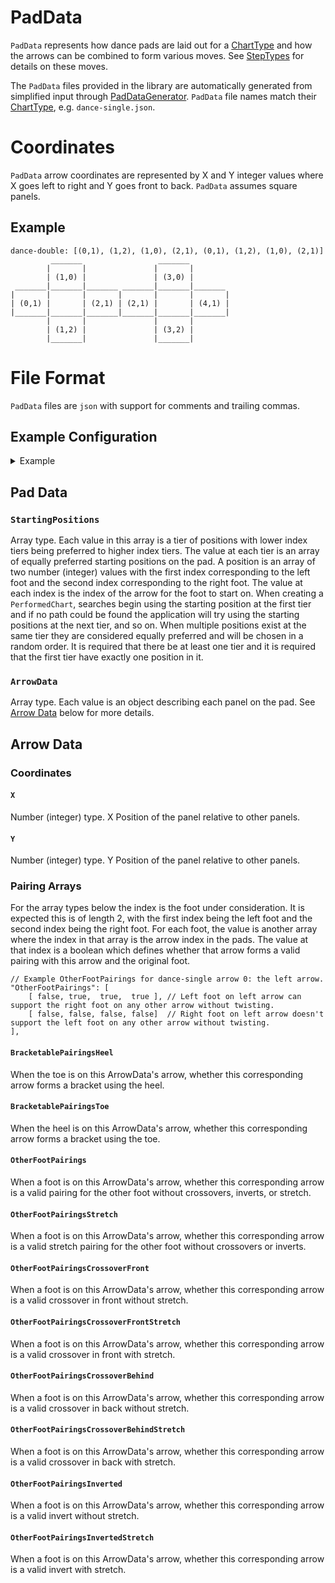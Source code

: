 # PadData

`PadData` represents how dance pads are laid out for a [ChartType](ChartType.md) and how the arrows can be combined to form various moves. See [StepTypes](StepTypes.md) for details on these moves.

The `PadData` files provided in the library are automatically generated from simplified input through [PadDataGenerator](https://github.com/PerryAsleep/PadDataGenerator). `PadData` file names match their [ChartType](ChartType.md), e.g. `dance-single.json`.

# Coordinates

`PadData` arrow coordinates are represented by X and Y integer values where X goes left to right and Y goes front to back. `PadData` assumes square panels.

## Example

```
dance-double: [(0,1), (1,2), (1,0), (2,1), (0,1), (1,2), (1,0), (2,1)]
         _______                 _______        
        |       |               |       |       
        | (1,0) |               | (3,0) |       
 _______|_______|_______ _______|_______|_______
|       |       |       |       |       |       |
| (0,1) |       | (2,1) | (2,1) |       | (4,1) |
|_______|_______|_______|_______|_______|_______|
        |       |               |       |       
        | (1,2) |               | (3,2) |       
        |_______|               |_______|       
```

# File Format

`PadData` files are `json` with support for comments and trailing commas.

## Example Configuration
<details>
	<summary>Example</summary>

```json5
{
  "StartingPositions": [
    [
      [
        0,
        3
      ]
    ],
    [
      [
        0,
        1
      ],
      [
        1,
        3
      ],
      [
        0,
        2
      ],
      [
        2,
        3
      ]
    ],
    [
      [
        1,
        2
      ],
      [
        2,
        1
      ]
    ]
  ],
  "ArrowData": [
    {
      "X": 0,
      "Y": 1,
      "BracketablePairingsOtherHeel": [
        [
          false,
          true,
          false,
          false
        ],
        [
          false,
          true,
          false,
          false
        ]
      ],
      "BracketablePairingsOtherToe": [
        [
          false,
          false,
          true,
          false
        ],
        [
          false,
          false,
          true,
          false
        ]
      ],
      "OtherFootPairings": [
        [
          false,
          true,
          true,
          true
        ],
        [
          false,
          false,
          false,
          false
        ]
      ],
      "OtherFootPairingsStretch": [
        [
          false,
          false,
          false,
          false
        ],
        [
          false,
          false,
          false,
          false
        ]
      ],
      "OtherFootPairingsCrossoverFront": [
        [
          false,
          false,
          false,
          false
        ],
        [
          false,
          false,
          true,
          false
        ]
      ],
      "OtherFootPairingsCrossoverFrontStretch": [
        [
          false,
          false,
          false,
          false
        ],
        [
          false,
          false,
          false,
          false
        ]
      ],
      "OtherFootPairingsCrossoverBehind": [
        [
          false,
          false,
          false,
          false
        ],
        [
          false,
          true,
          false,
          false
        ]
      ],
      "OtherFootPairingsCrossoverBehindStretch": [
        [
          false,
          false,
          false,
          false
        ],
        [
          false,
          false,
          false,
          false
        ]
      ],
      "OtherFootPairingsInverted": [
        [
          false,
          false,
          false,
          false
        ],
        [
          false,
          false,
          false,
          true
        ]
      ],
      "OtherFootPairingsInvertedStretch": [
        [
          false,
          false,
          false,
          false
        ],
        [
          false,
          false,
          false,
          false
        ]
      ]
    },
    {
      "X": 1,
      "Y": 2,
      "BracketablePairingsOtherHeel": [
        [
          false,
          false,
          false,
          false
        ],
        [
          false,
          false,
          false,
          false
        ]
      ],
      "BracketablePairingsOtherToe": [
        [
          true,
          false,
          false,
          true
        ],
        [
          true,
          false,
          false,
          true
        ]
      ],
      "OtherFootPairings": [
        [
          false,
          false,
          true,
          true
        ],
        [
          true,
          false,
          true,
          false
        ]
      ],
      "OtherFootPairingsStretch": [
        [
          false,
          false,
          false,
          false
        ],
        [
          false,
          false,
          false,
          false
        ]
      ],
      "OtherFootPairingsCrossoverFront": [
        [
          true,
          false,
          false,
          false
        ],
        [
          false,
          false,
          false,
          true
        ]
      ],
      "OtherFootPairingsCrossoverFrontStretch": [
        [
          false,
          false,
          false,
          false
        ],
        [
          false,
          false,
          false,
          false
        ]
      ],
      "OtherFootPairingsCrossoverBehind": [
        [
          false,
          false,
          false,
          false
        ],
        [
          false,
          false,
          false,
          false
        ]
      ],
      "OtherFootPairingsCrossoverBehindStretch": [
        [
          false,
          false,
          false,
          false
        ],
        [
          false,
          false,
          false,
          false
        ]
      ],
      "OtherFootPairingsInverted": [
        [
          false,
          false,
          false,
          false
        ],
        [
          false,
          false,
          false,
          false
        ]
      ],
      "OtherFootPairingsInvertedStretch": [
        [
          false,
          false,
          false,
          false
        ],
        [
          false,
          false,
          false,
          false
        ]
      ]
    },
    {
      "X": 1,
      "Y": 0,
      "BracketablePairingsOtherHeel": [
        [
          true,
          false,
          false,
          true
        ],
        [
          true,
          false,
          false,
          true
        ]
      ],
      "BracketablePairingsOtherToe": [
        [
          false,
          false,
          false,
          false
        ],
        [
          false,
          false,
          false,
          false
        ]
      ],
      "OtherFootPairings": [
        [
          false,
          true,
          false,
          true
        ],
        [
          true,
          true,
          false,
          false
        ]
      ],
      "OtherFootPairingsStretch": [
        [
          false,
          false,
          false,
          false
        ],
        [
          false,
          false,
          false,
          false
        ]
      ],
      "OtherFootPairingsCrossoverFront": [
        [
          false,
          false,
          false,
          false
        ],
        [
          false,
          false,
          false,
          false
        ]
      ],
      "OtherFootPairingsCrossoverFrontStretch": [
        [
          false,
          false,
          false,
          false
        ],
        [
          false,
          false,
          false,
          false
        ]
      ],
      "OtherFootPairingsCrossoverBehind": [
        [
          true,
          false,
          false,
          false
        ],
        [
          false,
          false,
          false,
          true
        ]
      ],
      "OtherFootPairingsCrossoverBehindStretch": [
        [
          false,
          false,
          false,
          false
        ],
        [
          false,
          false,
          false,
          false
        ]
      ],
      "OtherFootPairingsInverted": [
        [
          false,
          false,
          false,
          false
        ],
        [
          false,
          false,
          false,
          false
        ]
      ],
      "OtherFootPairingsInvertedStretch": [
        [
          false,
          false,
          false,
          false
        ],
        [
          false,
          false,
          false,
          false
        ]
      ]
    },
    {
      "X": 2,
      "Y": 1,
      "BracketablePairingsOtherHeel": [
        [
          false,
          true,
          false,
          false
        ],
        [
          false,
          true,
          false,
          false
        ]
      ],
      "BracketablePairingsOtherToe": [
        [
          false,
          false,
          true,
          false
        ],
        [
          false,
          false,
          true,
          false
        ]
      ],
      "OtherFootPairings": [
        [
          false,
          false,
          false,
          false
        ],
        [
          true,
          true,
          true,
          false
        ]
      ],
      "OtherFootPairingsStretch": [
        [
          false,
          false,
          false,
          false
        ],
        [
          false,
          false,
          false,
          false
        ]
      ],
      "OtherFootPairingsCrossoverFront": [
        [
          false,
          false,
          true,
          false
        ],
        [
          false,
          false,
          false,
          false
        ]
      ],
      "OtherFootPairingsCrossoverFrontStretch": [
        [
          false,
          false,
          false,
          false
        ],
        [
          false,
          false,
          false,
          false
        ]
      ],
      "OtherFootPairingsCrossoverBehind": [
        [
          false,
          true,
          false,
          false
        ],
        [
          false,
          false,
          false,
          false
        ]
      ],
      "OtherFootPairingsCrossoverBehindStretch": [
        [
          false,
          false,
          false,
          false
        ],
        [
          false,
          false,
          false,
          false
        ]
      ],
      "OtherFootPairingsInverted": [
        [
          true,
          false,
          false,
          false
        ],
        [
          false,
          false,
          false,
          false
        ]
      ],
      "OtherFootPairingsInvertedStretch": [
        [
          false,
          false,
          false,
          false
        ],
        [
          false,
          false,
          false,
          false
        ]
      ]
    }
  ]
}
```

</details>

## Pad Data

### `StartingPositions`

Array type. Each value in this array is a tier of positions with lower index tiers being preferred to higher index tiers. The value at each tier is an array of equally preferred starting positions on the pad. A position is an array of two number (integer) values with the first index corresponding to the left foot and the second index corresponding to the right foot. The value at each index is the index of the arrow for the foot to start on. When creating a `PerformedChart`, searches begin using the starting position at the first tier and if no path could be found the application will try using the starting positions at the next tier, and so on. When multiple positions exist at the same tier they are considered equally preferred and will be chosen in a random order. It is required that there be at least one tier and it is required that the first tier have exactly one position in it.

### `ArrowData`

Array type. Each value is an object describing each panel on the pad. See [Arrow Data](#arrow-data) below for more details.

## Arrow Data

### Coordinates

#### `X`

Number (integer) type. X Position of the panel relative to other panels.

#### `Y`

Number (integer) type. Y Position of the panel relative to other panels.

### Pairing Arrays

For the array types below the index is the foot under consideration. It is expected this is of length 2, with the first index being the left foot and the second index being the right foot. For each foot, the value is another array where the index in that array is the arrow index in the pads. The value at that index is a boolean which defines whether that arrow forms a valid pairing with this arrow and the original foot.

```json5
// Example OtherFootPairings for dance-single arrow 0: the left arrow.
"OtherFootPairings": [
    [ false, true,  true,  true ], // Left foot on left arrow can support the right foot on any other arrow without twisting.
    [ false, false, false, false]  // Right foot on left arrow doesn't support the left foot on any other arrow without twisting.
],
```

#### `BracketablePairingsHeel`

When the toe is on this ArrowData's arrow, whether this corresponding arrow forms a bracket using the heel.

#### `BracketablePairingsToe`

When the heel is on this ArrowData's arrow, whether this corresponding arrow forms a bracket using the toe.

#### `OtherFootPairings`

When a foot is on this ArrowData's arrow, whether this corresponding arrow is a valid pairing for the other foot without crossovers, inverts, or stretch.

#### `OtherFootPairingsStretch`

When a foot is on this ArrowData's arrow, whether this corresponding arrow is a valid stretch pairing for the other foot without crossovers or inverts.

#### `OtherFootPairingsCrossoverFront`

When a foot is on this ArrowData's arrow, whether this corresponding arrow is a valid crossover in front without stretch.

#### `OtherFootPairingsCrossoverFrontStretch`

When a foot is on this ArrowData's arrow, whether this corresponding arrow is a valid crossover in front with stretch.

#### `OtherFootPairingsCrossoverBehind`

When a foot is on this ArrowData's arrow, whether this corresponding arrow is a valid crossover in back without stretch.

#### `OtherFootPairingsCrossoverBehindStretch`

When a foot is on this ArrowData's arrow, whether this corresponding arrow is a valid crossover in back with stretch.

#### `OtherFootPairingsInverted`

When a foot is on this ArrowData's arrow, whether this corresponding arrow is a valid invert without stretch.

#### `OtherFootPairingsInvertedStretch`

When a foot is on this ArrowData's arrow, whether this corresponding arrow is a valid invert with stretch.
